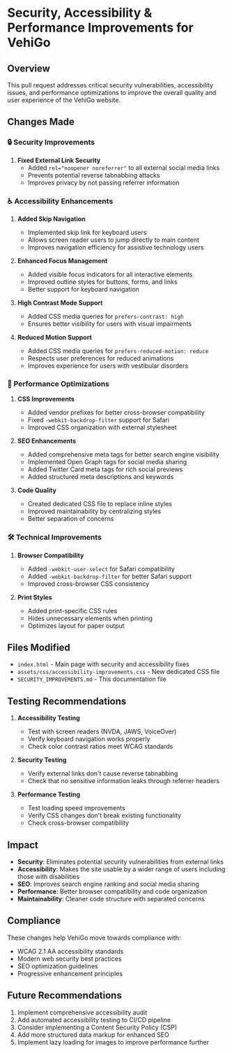 # Security, Accessibility & Performance Improvements for VehiGo

## Overview
This pull request addresses critical security vulnerabilities, accessibility issues, and performance optimizations to improve the overall quality and user experience of the VehiGo website.

## Changes Made

### 🔒 Security Improvements
1. **Fixed External Link Security**
   - Added `rel="noopener noreferrer"` to all external social media links
   - Prevents potential reverse tabnabbing attacks
   - Improves privacy by not passing referrer information

### ♿ Accessibility Enhancements
1. **Added Skip Navigation**
   - Implemented skip link for keyboard users
   - Allows screen reader users to jump directly to main content
   - Improves navigation efficiency for assistive technology users

2. **Enhanced Focus Management**
   - Added visible focus indicators for all interactive elements
   - Improved outline styles for buttons, forms, and links
   - Better support for keyboard navigation

3. **High Contrast Mode Support**
   - Added CSS media queries for `prefers-contrast: high`
   - Ensures better visibility for users with visual impairments

4. **Reduced Motion Support**
   - Added CSS media queries for `prefers-reduced-motion: reduce`
   - Respects user preferences for reduced animations
   - Improves experience for users with vestibular disorders

### 🚀 Performance Optimizations
1. **CSS Improvements**
   - Added vendor prefixes for better cross-browser compatibility
   - Fixed `-webkit-backdrop-filter` support for Safari
   - Improved CSS organization with external stylesheet

2. **SEO Enhancements**
   - Added comprehensive meta tags for better search engine visibility
   - Implemented Open Graph tags for social media sharing
   - Added Twitter Card meta tags for rich social previews
   - Added structured meta descriptions and keywords

3. **Code Quality**
   - Created dedicated CSS file to replace inline styles
   - Improved maintainability by centralizing styles
   - Better separation of concerns

### 🛠️ Technical Improvements
1. **Browser Compatibility**
   - Added `-webkit-user-select` for Safari compatibility
   - Added `-webkit-backdrop-filter` for better Safari support
   - Improved cross-browser CSS consistency

2. **Print Styles**
   - Added print-specific CSS rules
   - Hides unnecessary elements when printing
   - Optimizes layout for paper output

## Files Modified
- `index.html` - Main page with security and accessibility fixes
- `assets/css/accessibility-improvements.css` - New dedicated CSS file
- `SECURITY_IMPROVEMENTS.md` - This documentation file

## Testing Recommendations
1. **Accessibility Testing**
   - Test with screen readers (NVDA, JAWS, VoiceOver)
   - Verify keyboard navigation works properly
   - Check color contrast ratios meet WCAG standards

2. **Security Testing**
   - Verify external links don't cause reverse tabnabbing
   - Check that no sensitive information leaks through referrer headers

3. **Performance Testing**
   - Test loading speed improvements
   - Verify CSS changes don't break existing functionality
   - Check cross-browser compatibility

## Impact
- **Security**: Eliminates potential security vulnerabilities from external links
- **Accessibility**: Makes the site usable by a wider range of users including those with disabilities
- **SEO**: Improves search engine ranking and social media sharing
- **Performance**: Better browser compatibility and code organization
- **Maintainability**: Cleaner code structure with separated concerns

## Compliance
These changes help VehiGo move towards compliance with:
- WCAG 2.1 AA accessibility standards
- Modern web security best practices
- SEO optimization guidelines
- Progressive enhancement principles

## Future Recommendations
1. Implement comprehensive accessibility audit
2. Add automated accessibility testing to CI/CD pipeline
3. Consider implementing a Content Security Policy (CSP)
4. Add more structured data markup for enhanced SEO
5. Implement lazy loading for images to improve performance further